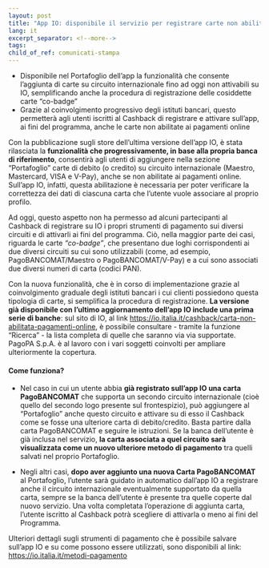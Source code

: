 ```yaml
---
layout: post
title: "App IO: disponibile il servizio per registrare carte non abilitate ai pagamenti online"
lang: it
excerpt_separator: <!--more-->
tags:
child_of_ref: comunicati-stampa
---
```


<!--more-->

- Disponibile nel Portafoglio dell’app la funzionalità che consente l’aggiunta di carte su circuito internazionale fino ad oggi non attivabili su IO, semplificando anche la procedura di registrazione delle cosiddette carte “co-badge”
- Grazie al coinvolgimento progressivo degli istituti bancari, questo permetterà agli utenti iscritti al Cashback di registrare e attivare sull’app, ai fini del programma, anche le carte non abilitate ai pagamenti online

Con la pubblicazione sugli store dell’ultima versione dell’app IO, è stata rilasciata la **funzionalità che progressivamente, in base alla propria banca di riferimento**, consentirà agli utenti di aggiungere nella sezione “Portafoglio” carte di debito (o credito) su circuito internazionale (Maestro, Mastercard, VISA e V-Pay), anche se non abilitate ai pagamenti online. Sull’app IO, infatti, questa abilitazione è necessaria per poter verificare la correttezza dei dati di ciascuna carta che l’utente vuole associare al proprio profilo. 

Ad oggi, questo aspetto non ha permesso ad alcuni partecipanti al Cashback di registrare su IO i propri strumenti di pagamento sui diversi circuiti e di attivarli ai fini del programma. Ciò, nella maggior parte dei casi, riguarda le carte _“co-badge”_, che presentano due loghi corrispondenti ai due diversi circuiti su cui sono utilizzabili (come, ad esempio, PagoBANCOMAT/Maestro o PagoBANCOMAT/V-Pay) e a cui sono associati due diversi numeri di carta (codici PAN).  

Con la nuova funzionalità, che è in corso di implementazione grazie al coinvolgimento graduale degli istituti bancari i cui clienti possiedono questa tipologia di carte, si semplifica la procedura di registrazione. **La versione già disponibile con l’ultimo aggiornamento dell’app IO include una prima serie di banche**: sul sito di IO, al link <https://io.italia.it/cashback/carta-non-abilitata-pagamenti-online>, è possibile consultare - tramite la funzione “Ricerca” - la lista completa di quelle che saranno via via supportate. PagoPA S.p.A. è al lavoro con i vari soggetti coinvolti per ampliare ulteriormente la copertura.
 
#### Come funziona?

- Nel caso in cui un utente abbia **già registrato sull’app IO una carta PagoBANCOMAT** che supporta un secondo circuito internazionale (cioè quello del secondo logo presente sul frontespizio), può aggiungere al “Portafoglio” anche questo circuito e attivare su di esso il Cashback come se fosse una ulteriore carta di debito/credito. Basta partire dalla carta PagoBANCOMAT e seguire le istruzioni. Se la banca dell’utente è già inclusa nel servizio, **la carta associata a quel circuito sarà visualizzata come un nuovo ulteriore metodo di pagamento** tra quelli salvati nel proprio Portafoglio.    

- Negli altri casi, **dopo aver aggiunto una nuova Carta PagoBANCOMAT** al Portafoglio, l’utente sarà guidato in automatico dall’app IO a registrare anche il circuito internazionale eventualmente supportato da quella carta, sempre se la banca dell’utente è presente tra quelle coperte dal nuovo servizio. Una volta completata l’operazione di aggiunta carta, l’utente iscritto al Cashback potrà scegliere di attivarla o meno ai fini del Programma. 

Ulteriori dettagli sugli strumenti di pagamento che è possibile salvare sull’app IO e su come possono essere utilizzati, sono disponibili al link: <https://io.italia.it/metodi-pagamento>
